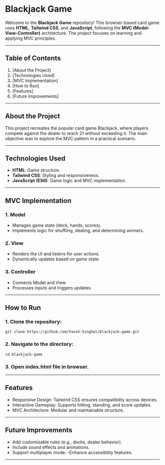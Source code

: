 # Blackjack Game

Welcome to the **Blackjack Game** repository! This browser-based card game uses **HTML**, **Tailwind CSS**, and **JavaScript**, following the **MVC (Model-View-Controller)** architecture. The project focuses on learning and applying MVC principles.

---

## Table of Contents

1. [About the Project]
2. [Technologies Used]
3. [MVC Implementation]
4. [How to Run]
5. [Features]
6. [Future Improvements]

---

## About the Project

This project recreates the popular card game Blackjack, where players compete against the dealer to reach 21 without exceeding it. The main objective was to explore the MVC pattern in a practical scenario.

---

## Technologies Used

- **HTML**: Game structure.
- **Tailwind CSS**: Styling and responsiveness.
- **JavaScript (ES6)**: Game logic and MVC implementation.

---

## MVC Implementation

### 1. **Model**
- Manages game state (deck, hands, scores).
- Implements logic for shuffling, dealing, and determining winners.

### 2. **View**
- Renders the UI and listens for user actions.
- Dynamically updates based on game state.

### 3. **Controller**
- Connects Model and View.
- Processes inputs and triggers updates.

---

## How to Run

### 1. Clone the repository:
```
git clone https://github.com/Vansh-Singhal/blackjack-game.git
```

### 2. Navigate to the directory:
```
cd blackjack-game
```

### 3. Open index.html file in browser.

---

## Features

- Responsive Design: Tailwind CSS ensures compatibility across devices.
- Interactive Gameplay: Supports hitting, standing, and score updates.
- MVC Architecture: Modular and maintainable structure.

---

## Future Improvements

- Add customizable rules (e.g., decks, dealer behavior).
- Include sound effects and animations.
- Support multiplayer mode.
-Enhance accessibility features.

---
